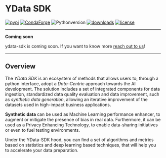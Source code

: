 # YData SDK

[![pypi](https://img.shields.io/pypi/v/ydata-sdk)](https://pypi.org/project/ydata-sdk)
[![CondaForge](https://img.shields.io/conda/v/conda-forge/pydantic.svg)](https://anaconda.org/conda-forge/pydantic)
![Pythonversion](https://img.shields.io/badge/python-3.8%20%7C%203.9%20%7C%203.10-blue)
[![downloads](https://pepy.tech/badge/pydantic/month)](https://pepy.tech/project/pydantic)
[![license](https://img.shields.io/github/license/pydantic/pydantic.svg)](https://github.com/pydantic/pydantic/blob/main/LICENSE)

---
**Coming soon**

ydata-sdk is coming soon. If you want to know more [reach out to us](https://ydata.ai/contact-us)!

---


## Overview

The *YData SDK* is an ecosystem of methods that allows users to, through a python interface, adopt a *Data-Centric* approach towards the AI development. The solution includes a set of integrated components for data ingestion, standardized data quality evaluation and data improvement, such as *synthetic data generation*, allowing an iterative improvement of the datasets used in high-impact business applications.

**Synthetic data** can be used as Machine Learning performance enhancer, to augment or mitigate the presence of bias in real data. Furthermore, it can be used as a Privacy Enhancing Technology, to enable data-sharing initiatives or even to fuel testing environments. 

Under the YData-SDK hood, you can find a set of algorithms and metrics based on statistics and deep learning based techniques, that will help you to accelerate your data preparation. 

